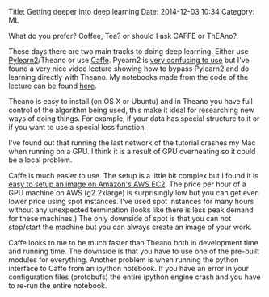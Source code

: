 Title: Getting deeper into deep learning
Date: 2014-12-03 10:34
Category: ML

What do you prefer? Coffee, Tea? or should I ask CAFFE or ThEAno?

These days there are two main tracks to doing deep learning. Either use [Pylearn2](http://deeplearning.net/software/pylearn2/)/Theano or use [Caffe](http://caffe.berkeleyvision.org/). Pyearn2 is [very confusing to use](http://fastml.com/how-to-get-predictions-from-pylearn2/) but I've found a very nice video lecture showing how to bypass Pylearn2 and do learning directly with Theano. My notebooks made from the code of the lecture can be found [here](http://nbviewer.ipython.org/github/udibr/Theano-Tutorials/blob/master/notebooks/index.ipynb).

Theano is easy to install (on OS X or Ubuntu) and
in Theano you have full control of the algorithm being used, this make it ideal for researching new ways of doing things. For example, if your data has special structure to it or if you want to use a special loss function.

I've found out that running the last network of the tutorial crashes my Mac when running on a GPU. I think it is a result of GPU overheating so it could be a local problem.

Caffe is much easier to use. The setup is a little bit complex but I found it is [easy to setup an image on Amazon's AWS EC2](https://github.com/udibr/caffe-on-aws). The price per hour of a GPU machine on AWS (g2.2xlarge) is surprisingly low but you can get even lower price using spot instances. I've used spot instances for many hours without any unexpected termination (looks like there is less peak demand for these machines.) The only downside of spot is that you can not stop/start the machine but you can always create an image of your work.

Caffe looks to me to be much faster than Theano both in development time and running time. The downside is that you have to use one of the pre-built modules for everything. Another problem is when running the python interface to Caffe from an ipython notebook. If you have an error in your configuration files (protobufs) the entire ipython engine crash and you have to re-run the entire notebook.

